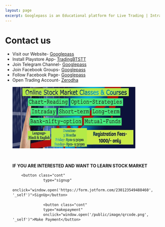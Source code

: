 ```yaml
---
layout: page
excerpt: Googlepass is an Educational platform for Live Trading | Intraday Trading | Bank Nifty Option | Stock Option | Breakout strategies | Price Action | Trading BTSTT.
---
```


# Contact us

<ul>
<li> Visit our Website- <a href="https://googlepass.net" target="_blank">Googlepass </a></li>
<li>Install Playstore App- <a href="https://bit.ly/2XiJbYv"  target="_blank">TradingBTSTT </a></li>
<li>Join Telegram Channel- <a href="https://bit.ly/3JYVjRx"  target="_blank">Googlepass </a></li>
<li>Join Facebook Groups- <a href="https://bit.ly/3K0KE90"  target="_blank">Googlepass </a></li>
<li>Follow Facebook Page- <a href="bit.ly/3X7HpDw"  target="_blank">Googlepass </a></li>
<li>Open Trading Account- <a href="https://bit.ly/2VK6k5F"  target="_blank">Zerodha </a></li>

  <p class="full-width no-margin"><img src="/public/image/course1.jpg" alt="Course1" width="400" height="200" align="centre"/></p><br>

  <p><b>IF YOU ARE INTERESTED AND WANT TO LEARN STOCK MARKET</b><br></p>
  
<style>
        
        .cont {
            background-color: white;
            border: 2px solid black;
            color: green;
            padding: 5px 10px;
            text-align: center;
            display: inline-block;
            font-size: 20px;
            margin: 10px 30px;
            cursor: pointer;
        }
    </style>
        
        <button class="cont" 
                  type="signup"
                  onclick="window.open('https://form.jotform.com/230123549488460', '_self')">SignUp</button>
                  
                  <button class="cont" 
                  type="makepayment"
                  onclick="window.open('/public/image/qrcode.png', '_self')">Make Payment</button>

<div class="sharethis-inline-follow-buttons"></div>

